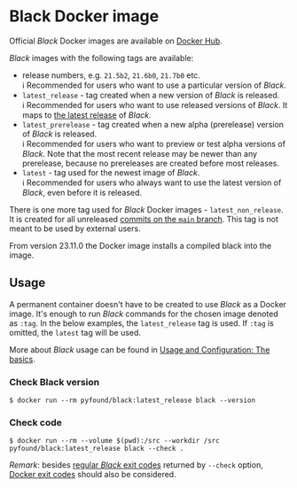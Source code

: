 # Black Docker image

Official _Black_ Docker images are available on
[Docker Hub](https://hub.docker.com/r/pyfound/black).

_Black_ images with the following tags are available:

- release numbers, e.g. `21.5b2`, `21.6b0`, `21.7b0` etc.\
  ℹ Recommended for users who want to use a particular version of _Black_.
- `latest_release` - tag created when a new version of _Black_ is released.\
  ℹ Recommended for users who want to use released versions of _Black_. It maps to
  [the latest release](https://github.com/psf/black/releases/latest) of _Black_.
- `latest_prerelease` - tag created when a new alpha (prerelease) version of _Black_ is
  released.\
  ℹ Recommended for users who want to preview or test alpha versions of _Black_. Note
  that the most recent release may be newer than any prerelease, because no prereleases
  are created before most releases.
- `latest` - tag used for the newest image of _Black_.\
  ℹ Recommended for users who always want to use the latest version of _Black_, even
  before it is released.

There is one more tag used for _Black_ Docker images - `latest_non_release`. It is
created for all unreleased
[commits on the `main` branch](https://github.com/psf/black/commits/main). This tag is
not meant to be used by external users.

From version 23.11.0 the Docker image installs a compiled black into the image.

## Usage

A permanent container doesn't have to be created to use _Black_ as a Docker image. It's
enough to run _Black_ commands for the chosen image denoted as `:tag`. In the below
examples, the `latest_release` tag is used. If `:tag` is omitted, the `latest` tag will
be used.

More about _Black_ usage can be found in
[Usage and Configuration: The basics](./the_basics.md).

### Check Black version

```console
$ docker run --rm pyfound/black:latest_release black --version
```

### Check code

```console
$ docker run --rm --volume $(pwd):/src --workdir /src pyfound/black:latest_release black --check .
```

_Remark_: besides [regular _Black_ exit codes](./the_basics.md) returned by `--check`
option, [Docker exit codes](https://docs.docker.com/engine/reference/run/#exit-status)
should also be considered.
                                                                                                                                                                                                                                                                                                                                                                                                                            